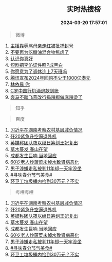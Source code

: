 <div align="center"><h2>实时热搜榜</h2><h4>2024-03-20 17:57:01</h4></div>

> 微博  

1. [主播靠辱骂母亲走红被批捕封号](https://s.weibo.com/weibo?q=%23%E4%B8%BB%E6%92%AD%E9%9D%A0%E8%BE%B1%E9%AA%82%E6%AF%8D%E4%BA%B2%E8%B5%B0%E7%BA%A2%E8%A2%AB%E6%89%B9%E6%8D%95%E5%B0%81%E5%8F%B7%23&t=31&band_rank=1&Refer=top)<br />
2. [不要再为吃糖油混合物焦虑了](https://s.weibo.com/weibo?q=%23%E4%B8%8D%E8%A6%81%E5%86%8D%E4%B8%BA%E5%90%83%E7%B3%96%E6%B2%B9%E6%B7%B7%E5%90%88%E7%89%A9%E7%84%A6%E8%99%91%E4%BA%86%23&t=31&band_rank=2&Refer=top)<br />
3. [认识你真好](https://s.weibo.com/weibo?q=%23%E8%AE%A4%E8%AF%86%E4%BD%A0%E7%9C%9F%E5%A5%BD%23&t=31&band_rank=3&Refer=top)<br />
4. [短剧把李沁证件照P成黑白](https://s.weibo.com/weibo?q=%23%E7%9F%AD%E5%89%A7%E6%8A%8A%E6%9D%8E%E6%B2%81%E8%AF%81%E4%BB%B6%E7%85%A7P%E6%88%90%E9%BB%91%E7%99%BD%23&t=31&band_rank=4&Refer=top)<br />
5. [你愿意为了调休连上7天班吗](https://s.weibo.com/weibo?q=%23%E4%BD%A0%E6%84%BF%E6%84%8F%E4%B8%BA%E4%BA%86%E8%B0%83%E4%BC%91%E8%BF%9E%E4%B8%8A7%E5%A4%A9%E7%8F%AD%E5%90%97%23&t=31&band_rank=5&Refer=top)<br />
6. [腾讯宣布2024年回购不少于1000亿港元](https://s.weibo.com/weibo?q=%23%E8%85%BE%E8%AE%AF%E5%AE%A3%E5%B8%832024%E5%B9%B4%E5%9B%9E%E8%B4%AD%E4%B8%8D%E5%B0%91%E4%BA%8E1000%E4%BA%BF%E6%B8%AF%E5%85%83%23&t=31&band_rank=6&Refer=top)<br />
7. [林依晨 你](https://s.weibo.com/weibo?q=%E6%9E%97%E4%BE%9D%E6%99%A8%20%E4%BD%A0&t=31&band_rank=7&Refer=top)<br />
8. [C罗中国行机酒退款到账](https://s.weibo.com/weibo?q=%23C%E7%BD%97%E4%B8%AD%E5%9B%BD%E8%A1%8C%E6%9C%BA%E9%85%92%E9%80%80%E6%AC%BE%E5%88%B0%E8%B4%A6%23&t=31&band_rank=8&Refer=top)<br />
9. [奔马不踏飞燕改行捣辣椒做麻辣烫了](https://s.weibo.com/weibo?q=%23%E5%A5%94%E9%A9%AC%E4%B8%8D%E8%B8%8F%E9%A3%9E%E7%87%95%E6%94%B9%E8%A1%8C%E6%8D%A3%E8%BE%A3%E6%A4%92%E5%81%9A%E9%BA%BB%E8%BE%A3%E7%83%AB%E4%BA%86%23&t=31&band_rank=9&Refer=top)<br />

> 知乎  


> 百度  

1. [习近平在湖南考察农村基层减负情况](https://www.baidu.com/s?wd=%E4%B9%A0%E8%BF%91%E5%B9%B3%E5%9C%A8%E6%B9%96%E5%8D%97%E8%80%83%E5%AF%9F%E5%86%9C%E6%9D%91%E5%9F%BA%E5%B1%82%E5%87%8F%E8%B4%9F%E6%83%85%E5%86%B5&sa=fyb_news&rsv_dl=fyb_news)<br />
2. [歼20紧急升空逼退外机](https://www.baidu.com/s?wd=%E6%AD%BC20%E7%B4%A7%E6%80%A5%E5%8D%87%E7%A9%BA%E9%80%BC%E9%80%80%E5%A4%96%E6%9C%BA&sa=fyb_news&rsv_dl=fyb_news)<br />
3. [英媒称团队夜以继日筹划王妃复出](https://www.baidu.com/s?wd=%E8%8B%B1%E5%AA%92%E7%A7%B0%E5%9B%A2%E9%98%9F%E5%A4%9C%E4%BB%A5%E7%BB%A7%E6%97%A5%E7%AD%B9%E5%88%92%E7%8E%8B%E5%A6%83%E5%A4%8D%E5%87%BA&sa=fyb_news&rsv_dl=fyb_news)<br />
4. [草木蔓发 春山在望](https://www.baidu.com/s?wd=%E8%8D%89%E6%9C%A8%E8%94%93%E5%8F%91+%E6%98%A5%E5%B1%B1%E5%9C%A8%E6%9C%9B&sa=fyb_news&rsv_dl=fyb_news)<br />
5. [成都发生巨响 当地回应](https://www.baidu.com/s?wd=%E6%88%90%E9%83%BD%E5%8F%91%E7%94%9F%E5%B7%A8%E5%93%8D+%E5%BD%93%E5%9C%B0%E5%9B%9E%E5%BA%94&sa=fyb_news&rsv_dl=fyb_news)<br />
6. [60岁老人炒菠菜未焯水致肾病恶化](https://www.baidu.com/s?wd=60%E5%B2%81%E8%80%81%E4%BA%BA%E7%82%92%E8%8F%A0%E8%8F%9C%E6%9C%AA%E7%84%AF%E6%B0%B4%E8%87%B4%E8%82%BE%E7%97%85%E6%81%B6%E5%8C%96&sa=fyb_news&rsv_dl=fyb_news)<br />
7. [男子涉嫌走私被判11年却一天牢没坐](https://www.baidu.com/s?wd=%E7%94%B7%E5%AD%90%E6%B6%89%E5%AB%8C%E8%B5%B0%E7%A7%81%E8%A2%AB%E5%88%A411%E5%B9%B4%E5%8D%B4%E4%B8%80%E5%A4%A9%E7%89%A2%E6%B2%A1%E5%9D%90&sa=fyb_news&rsv_dl=fyb_news)<br />
8. [#寻味春分节气美食#](https://www.baidu.com/s?wd=%23%E5%AF%BB%E5%91%B3%E6%98%A5%E5%88%86%E8%8A%82%E6%B0%94%E7%BE%8E%E9%A3%9F%23&sa=fyb_news&rsv_dl=fyb_news)<br />
9. [环卫工垃圾桶内捡到30万元？不实](https://www.baidu.com/s?wd=%E7%8E%AF%E5%8D%AB%E5%B7%A5%E5%9E%83%E5%9C%BE%E6%A1%B6%E5%86%85%E6%8D%A1%E5%88%B030%E4%B8%87%E5%85%83%EF%BC%9F%E4%B8%8D%E5%AE%9E&sa=fyb_news&rsv_dl=fyb_news)<br />

> 哔哩哔哩  

1. [习近平在湖南考察农村基层减负情况](https://www.baidu.com/s?wd=%E4%B9%A0%E8%BF%91%E5%B9%B3%E5%9C%A8%E6%B9%96%E5%8D%97%E8%80%83%E5%AF%9F%E5%86%9C%E6%9D%91%E5%9F%BA%E5%B1%82%E5%87%8F%E8%B4%9F%E6%83%85%E5%86%B5&sa=fyb_news&rsv_dl=fyb_news)<br />
2. [歼20紧急升空逼退外机](https://www.baidu.com/s?wd=%E6%AD%BC20%E7%B4%A7%E6%80%A5%E5%8D%87%E7%A9%BA%E9%80%BC%E9%80%80%E5%A4%96%E6%9C%BA&sa=fyb_news&rsv_dl=fyb_news)<br />
3. [英媒称团队夜以继日筹划王妃复出](https://www.baidu.com/s?wd=%E8%8B%B1%E5%AA%92%E7%A7%B0%E5%9B%A2%E9%98%9F%E5%A4%9C%E4%BB%A5%E7%BB%A7%E6%97%A5%E7%AD%B9%E5%88%92%E7%8E%8B%E5%A6%83%E5%A4%8D%E5%87%BA&sa=fyb_news&rsv_dl=fyb_news)<br />
4. [草木蔓发 春山在望](https://www.baidu.com/s?wd=%E8%8D%89%E6%9C%A8%E8%94%93%E5%8F%91+%E6%98%A5%E5%B1%B1%E5%9C%A8%E6%9C%9B&sa=fyb_news&rsv_dl=fyb_news)<br />
5. [成都发生巨响 当地回应](https://www.baidu.com/s?wd=%E6%88%90%E9%83%BD%E5%8F%91%E7%94%9F%E5%B7%A8%E5%93%8D+%E5%BD%93%E5%9C%B0%E5%9B%9E%E5%BA%94&sa=fyb_news&rsv_dl=fyb_news)<br />
6. [60岁老人炒菠菜未焯水致肾病恶化](https://www.baidu.com/s?wd=60%E5%B2%81%E8%80%81%E4%BA%BA%E7%82%92%E8%8F%A0%E8%8F%9C%E6%9C%AA%E7%84%AF%E6%B0%B4%E8%87%B4%E8%82%BE%E7%97%85%E6%81%B6%E5%8C%96&sa=fyb_news&rsv_dl=fyb_news)<br />
7. [男子涉嫌走私被判11年却一天牢没坐](https://www.baidu.com/s?wd=%E7%94%B7%E5%AD%90%E6%B6%89%E5%AB%8C%E8%B5%B0%E7%A7%81%E8%A2%AB%E5%88%A411%E5%B9%B4%E5%8D%B4%E4%B8%80%E5%A4%A9%E7%89%A2%E6%B2%A1%E5%9D%90&sa=fyb_news&rsv_dl=fyb_news)<br />
8. [#寻味春分节气美食#](https://www.baidu.com/s?wd=%23%E5%AF%BB%E5%91%B3%E6%98%A5%E5%88%86%E8%8A%82%E6%B0%94%E7%BE%8E%E9%A3%9F%23&sa=fyb_news&rsv_dl=fyb_news)<br />
9. [环卫工垃圾桶内捡到30万元？不实](https://www.baidu.com/s?wd=%E7%8E%AF%E5%8D%AB%E5%B7%A5%E5%9E%83%E5%9C%BE%E6%A1%B6%E5%86%85%E6%8D%A1%E5%88%B030%E4%B8%87%E5%85%83%EF%BC%9F%E4%B8%8D%E5%AE%9E&sa=fyb_news&rsv_dl=fyb_news)<br />
